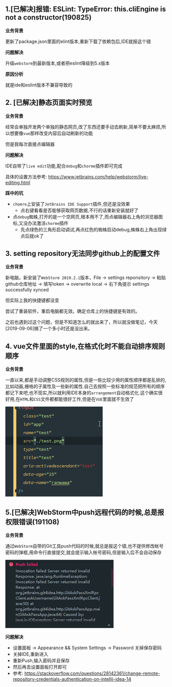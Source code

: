 ## 1.[已解决]报错: ESLint: TypeError: this.cliEngine is not a constructor(190825)

**业务背景**

更新了package.json里面的elint版本,重新下载了依赖包后,IDE就报这个错

**问题解决**

升级`webstorm`到最新版本,或者把eslint降级到5.x版本

**原因分析**

就是ide和eslint版本不兼容导致的

## 2. [已解决]静态页面实时预览

**业务背景**

经常会单独开发两个单独的静态网页,改了东西还要手动去刷新,简单不要太麻烦,所以想要像`vue`那样改变内容后自动刷新的功能

但是我每次直接点编辑器

**问题解决**

IDE自带了`live edit`功能,配合`debug`和`chorme`插件即可完成

具体的设置方法参考: https://www.jetbrains.com/help/webstorm/live-editing.html

**踩中的坑**
- `chomre`上安装了`JetBrains IDE Support`插件,但还是没效果
  - 点右键看看是否能够获取网页数据,不行的话重新安装就好了
- 点`debug`蜘蛛,打开的是一个空网页,根本用不了,而点编辑器右上角的浏览器图标,又没办法激活`chorme`插件
  - 先点绿色的三角形启动调试,再点红色的蜘蛛启动debug,蛛蛛右上角出现绿点后就ok了


## 3. setting repository无法同步github上的配置文件

**业务背景**

新电脑，新安装了`WebStorm 2019.2.1`版本，File -> settings reponsitory -> 粘贴github仓库地址 -> 填写token -> overwrite local -> 右下角提示 settings successfully xynced

但实际上我的快捷键都没变

尝试了重装软件，重启电脑都无效。确定仓库上的快捷键是有效的。

之前也遇到过这个问题，但是不知道怎么的就出来了，所以就没做笔记，今天[2019-09-06]搞了一个多小时还是没出来。

## 4. vue文件里面的style,在格式化时不能自动排序规则顺序

**业务背景**

一直以来,都是手动调整CSS规则的属性,但是一些比较少用的属性顺序都是乱排的,比如动画,栅格的子属性及一些新的属性.自己去按照一些标准的规范把所有的顺序都记下来吧,也不现实,所以就利用IDE本身的`arrangement`自动格式化.这个确实很好用,在`HTML`和`CSS`文件都都能很好工作,但是在`VUE`里面就不生效了

![](.WebStorm_images/GIF4.gif)


## 5.[已解决]WebStorm中push远程代码的时候,总是报权限错误(191108)

**业务背景**

通过`WebStorm`自带的Git工具push代码的时候,就总是报这个错,也不提供修改帐号密码的弹框,用命令行直接提交,就会提示输入帐号密码,但是输入后不会自动保存

![](_images/git_images/85697880.png)

**问题解决**
- 设置面板 -> Appearance && System Settings -> Password 关掉保存密码
- 关掉IDE,重新进入
- 重新Push,输入密码并且保存
- 然后再去设置面板打开即可
- 参考: https://stackoverflow.com/questions/28142361/change-remote-repository-credentials-authentication-on-intellij-idea-14
